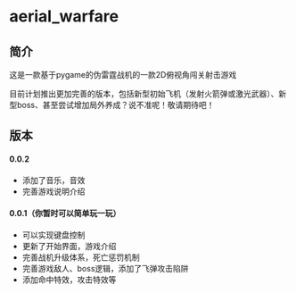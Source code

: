 # aerial_warfare
## 简介
这是一款基于pygame的伪雷霆战机的一款2D俯视角闯关射击游戏

目前计划推出更加完善的版本，包括新型初始飞机（发射火箭弹或激光武器）、新型boss、甚至尝试增加局外养成？说不准呢！敬请期待吧！

## 版本

#### 0.0.2
- 添加了音乐，音效
- 完善游戏说明介绍

#### 0.0.1（你暂时可以简单玩一玩）
- 可以实现键盘控制
- 更新了开始界面，游戏介绍
- 完善战机升级体系，死亡惩罚机制
- 完善游戏敌人、boss逻辑，添加了飞弹攻击陷阱
- 添加命中特效，攻击特效等

